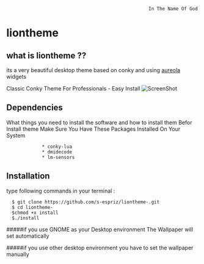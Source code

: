                                                         In The Name Of God 

# liontheme
 ## what is liontheme ??
its a very beautiful desktop theme based on conky and using [aureola](https://github.com/erikdubois/Aureola) widgets 
 
 Classic Conky Theme  For Professionals - Easy Install 
 ![ScreenShot](http://s9.picofile.com/file/8335724392/Screenshot_from_2018_08_29_05_13_58.png)
 

## Dependencies

What things you need to install the software and how to install them 
Befor Install theme Make Sure You Have These Packages Installed On Your System 


                 * conky-lua
                 * dmidecode
                 * lm-sensors
 
## Installation

type following commands in your terminal :

      $ git clone https://github.com/s-espriz/liontheme-.git
      $ cd liontheme-
      $chmod +x install
      $./install


#####if you use GNOME as your Desktop environment The Wallpaper will set automatically 


#####if you use other desktop environment you have to set the wallpaper manually
